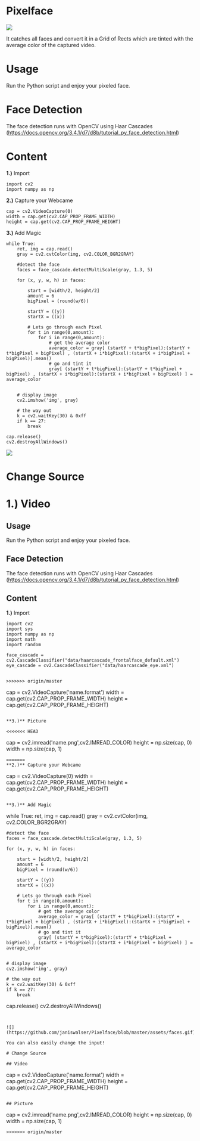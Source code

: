
# Pixelface

![](https://github.com/janiswalser/Pixelface/blob/master/assets/face.gif)

It catches all faces and convert it in a Grid of Rects which are tinted with the average color of the captured video.

# Usage
Run the Python script and enjoy your pixeled face. 


# Face Detection

The face detection runs with OpenCV using Haar Cascades (https://docs.opencv.org/3.4.1/d7/d8b/tutorial_py_face_detection.html)

# Content

**1.)** Import

```
import cv2
import numpy as np
```

**2.)** Capture your Webcame

```
cap = cv2.VideoCapture(0)
width = cap.get(cv2.CAP_PROP_FRAME_WIDTH)
height = cap.get(cv2.CAP_PROP_FRAME_HEIGHT)
```

**3.)** Add Magic

```
while True:
	ret, img = cap.read()
	gray = cv2.cvtColor(img, cv2.COLOR_BGR2GRAY)

	#detect the face
	faces = face_cascade.detectMultiScale(gray, 1.3, 5)

	for (x, y, w, h) in faces:
		
		start = [width/2, height/2]
		amount = 6
		bigPixel = (round(w/6))
		
		startY = ((y))
 		startX = ((x))

 		# Lets go through each Pixel 
		for t in range(0,amount):
	 		for i in range(0,amount):
	 			# get the average color
				average_color = gray[ (startY + t*bigPixel):(startY + t*bigPixel + bigPixel) , (startX + i*bigPixel):(startX + i*bigPixel + bigPixel)].mean()
				# go and tint it
				gray[ (startY + t*bigPixel):(startY + t*bigPixel + bigPixel) , (startX + i*bigPixel):(startX + i*bigPixel + bigPixel) ] = average_color


	# display image 
	cv2.imshow('img', gray)

	# the way out 
	k = cv2.waitKey(30) & 0xff
	if k == 27:
		break

cap.release()
cv2.destroyAllWindows()
```


![](https://github.com/janiswalser/Pixelface/blob/master/assets/face.gif)



# Change Source

**1.)** Video
=======
## Usage
Run the Python script and enjoy your pixeled face. 


## Face Detection

The face detection runs with OpenCV using Haar Cascades (https://docs.opencv.org/3.4.1/d7/d8b/tutorial_py_face_detection.html)

## Content

**1.)** Import

```
import cv2
import sys
import numpy as np
import math
import random

face_cascade = cv2.CascadeClassifier("data/haarcascade_frontalface_default.xml")
eye_cascade = cv2.CascadeClassifier("data/haarcascade_eye.xml")


>>>>>>> origin/master

```
cap = cv2.VideoCapture('name.format')
width = cap.get(cv2.CAP_PROP_FRAME_WIDTH)
height = cap.get(cv2.CAP_PROP_FRAME_HEIGHT)
```

**3.)** Picture

<<<<<<< HEAD
```
cap = cv2.imread('name.png',cv2.IMREAD_COLOR)
height = np.size(cap, 0)
width = np.size(cap, 1)
```
=======
**2.)** Capture your Webcame

```
cap = cv2.VideoCapture(0)
width = cap.get(cv2.CAP_PROP_FRAME_WIDTH)
height = cap.get(cv2.CAP_PROP_FRAME_HEIGHT)
```

**3.)** Add Magic

```
while True:
	ret, img = cap.read()
	gray = cv2.cvtColor(img, cv2.COLOR_BGR2GRAY)

	#detect the face
	faces = face_cascade.detectMultiScale(gray, 1.3, 5)

	for (x, y, w, h) in faces:
		
		start = [width/2, height/2]
		amount = 6
		bigPixel = (round(w/6))
		
		startY = ((y))
 		startX = ((x))

 		# Lets go through each Pixel 
		for t in range(0,amount):
	 		for i in range(0,amount):
	 			# get the average color
				average_color = gray[ (startY + t*bigPixel):(startY + t*bigPixel + bigPixel) , (startX + i*bigPixel):(startX + i*bigPixel + bigPixel)].mean()
				# go and tint it
				gray[ (startY + t*bigPixel):(startY + t*bigPixel + bigPixel) , (startX + i*bigPixel):(startX + i*bigPixel + bigPixel) ] = average_color


	# display image 
	cv2.imshow('img', gray)

	# the way out 
	k = cv2.waitKey(30) & 0xff
	if k == 27:
		break

cap.release()
cv2.destroyAllWindows()
```


![](https://github.com/janiswalser/Pixelface/blob/master/assets/faces.gif)

You can also easily change the input!

# Change Source

## Video

```
cap = cv2.VideoCapture('name.format')
width = cap.get(cv2.CAP_PROP_FRAME_WIDTH)
height = cap.get(cv2.CAP_PROP_FRAME_HEIGHT)
```

## Picture

```
cap = cv2.imread('name.png',cv2.IMREAD_COLOR)
height = np.size(cap, 0)
width = np.size(cap, 1)
```
>>>>>>> origin/master

